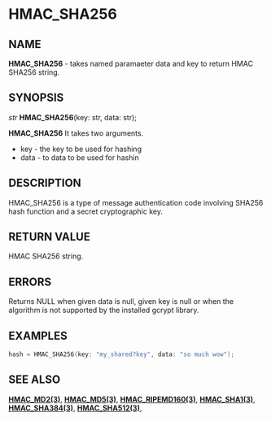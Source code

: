 # HMAC_SHA256

## NAME

**HMAC_SHA256** - takes named paramaeter data and key to return HMAC SHA256 string.
## SYNOPSIS

*str* **HMAC_SHA256**(key: str, data: str);

**HMAC_SHA256** It takes two arguments.

- key - the key to be used for hashing
- data - to data to be used for hashin

## DESCRIPTION

HMAC_SHA256 is a type of message authentication code involving SHA256 hash function and a secret cryptographic key.


## RETURN VALUE

HMAC SHA256 string.

## ERRORS

Returns NULL when given data is null, given key is null or when the algorithm is not supported by the installed gcrypt library.

## EXAMPLES

```cpp
hash = HMAC_SHA256(key: "my_shared?key", data: "so much wow");
```

## SEE ALSO

**[HMAC_MD2(3)](HMAC_MD2.md)**,
**[HMAC_MD5(3)](HMAC_MD5.md)**,
**[HMAC_RIPEMD160(3)](HMAC_RIPEMD160.md)**,
**[HMAC_SHA1(3)](HMAC_SHA1.md)**,
**[HMAC_SHA384(3)](HMAC_SHA384.md)**,
**[HMAC_SHA512(3)](HMAC_SHA512.md)**,
